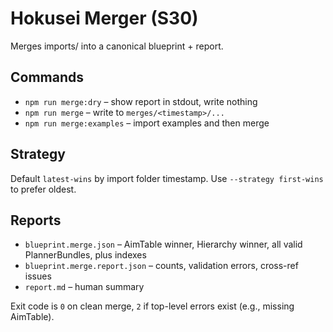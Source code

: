 # Hokusei Merger (S30)

Merges imports/ into a canonical blueprint + report.

## Commands

- `npm run merge:dry` – show report in stdout, write nothing
- `npm run merge` – write to `merges/<timestamp>/...`
- `npm run merge:examples` – import examples and then merge

## Strategy

Default `latest-wins` by import folder timestamp. Use `--strategy first-wins` to prefer oldest.

## Reports

- `blueprint.merge.json` – AimTable winner, Hierarchy winner, all valid PlannerBundles, plus indexes
- `blueprint.merge.report.json` – counts, validation errors, cross-ref issues
- `report.md` – human summary

Exit code is `0` on clean merge, `2` if top-level errors exist (e.g., missing AimTable).
